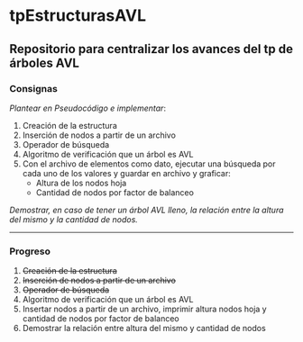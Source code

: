 # tpEstructurasAVL
## Repositorio para centralizar los avances del tp de árboles AVL 


### Consignas

*Plantear en Pseudocódigo e implementar*:
  1. Creación de la estructura
  2. Inserción de nodos a partir de un archivo
  3. Operador de búsqueda
  4. Algoritmo de verificación que un árbol es AVL
  5. Con el archivo de elementos como dato, ejecutar una búsqueda por cada uno de los valores y guardar en archivo y graficar:
      - Altura de los nodos hoja
      - Cantidad de nodos por factor de balanceo
  
*Demostrar, en caso de tener un árbol AVL lleno, la relación entre la altura del mismo y la cantidad de nodos.*

---


### Progreso

1. ~~Creación de la estructura~~
2. ~~Inserción de nodos a partir de un archivo~~
3. ~~Operador de búsqueda~~
4. Algoritmo de verificación que un árbol es AVL
5. Insertar nodos a partir de un archivo, imprimir altura nodos hoja y cantidad de nodos por factor de balanceo
6. Demostrar la relación entre altura del mismo y cantidad de nodos
